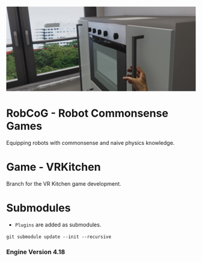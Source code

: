 [![](Documentation/Img/OpenDrawer.jpg)](https://vimeo.com/235481733)

# RobCoG - **Rob**ot **Co**mmonsense **G**ames 

Equipping robots with commonsense and naive physics knowledge.

# Game - VRKitchen

Branch for the VR Kitchen game development.

# Submodules

 * ```Plugins``` are added as submodules.

```git submodule update --init --recursive```

### Engine Version 4.18
